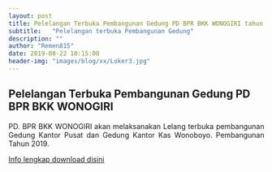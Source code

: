 ```yaml
---
layout: post
title: Pelelangan Terbuka Pembangunan Gedung PD BPR BKK WONOGIRI tahun 2019
subtitle:   "Pelelangan terbuka Pembangunan Gedung"
description: ""
author: "Remen815"
date: 2019-08-22 10:15:00
header-img: "images/blog/xx/Loker3.jpg"
---
```



## Pelelangan Terbuka Pembangunan Gedung PD BPR BKK WONOGIRI
<div style="text-align: justify;">
PD. BPR BKK WONOGIRI akan melaksanakan Lelang terbuka pembangunan Gedung Kantor Pusat dan Gedung Kantor Kas Wonoboyo.
Pembangunan Tahun 2019.</div>


[Info lengkap download disini](/publikasi/Pembangunan/Pengumuman_Lelang_Gedung_BPR_Wonogiri.pdf)

